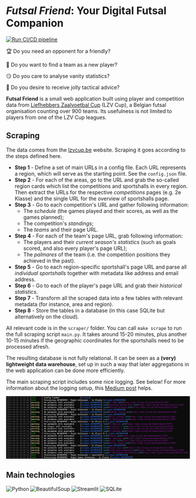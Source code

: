 # _Futsal Friend_: Your Digital Futsal Companion

[![Run CI/CD pipeline](https://github.com/sborms/futsalfriend/actions/workflows/cicd.yaml/badge.svg)](https://github.com/sborms/futsalfriend/actions/workflows/cicd.yaml)

:trophy: Do you need an opponent for a friendly?

:couple: Do you want to find a team as a new player?

:smirk: Do you care to analyse vanity statistics?

:mega: Do you desire to receive jolly tactical advice?

**Futsal Friend** is a small web application built using player and competition data from [Liefhebbers Zaalvoetbal Cup](https://www.lzvcup.be/) (LZV Cup), a Belgian futsal organisation counting over 900 teams. Its usefulness is not limited to players from one of the LZV Cup leagues.

## Scraping

The data comes from the [lzvcup.be](https://www.lzvcup.be/) website. Scraping it goes according to the steps defined here.
- **Step 1** - Define a set of main URLs in a config file. Each URL represents a region, which will serve as the starting point. See the `config.json` file.
- **Step 2** - For each of the areas, go to the URL and grab the so-called region cards which list the competitions and sportshalls in every region. Then extract the URLs for the respective _competitions_ pages (e.g. 2e Klasse) and the single URL for the overview of sportshalls page.
- **Step 3** - Go to each competition's URL and gather following information:
    - The _schedule_ (the games played and their scores, as well as the games planned);
    - The competition's _standings_;
    - The _teams_ and their page URL.
- **Step 4** - For each of the team's page URL, grab following information:
    - The players and their _current season's statistics_ (such as goals scored, and also every player's page URL);
    - The _palmares_ of the team (i.e. the competition positions they achieved in the past).
- **Step 5** - Go to each region-specific sportshall's page URL and parse all _individual sportshalls_ together with metadata like address and email address. 
- **Step 6** - Go to each of the player's page URL and grab their _historical statistics_.
- **Step 7** - Transform all the scraped data into a few tables with relevant metadata (for instance, area and region).
- **Step 8** - Store the tables in a database (in this case SQLite but alternatively on the cloud).

All relevant code is in the `scraper/` folder. You can call `make scrape` to run the full scraping script `main.py`. It takes around 15-20 minutes, plus another 10-15 minutes if the geographic coordinates for the sportshalls need to be processed afresh.

The resulting database is not fully relational. It can be seen as a **(very) lightweight data warehouse**, set up in such a way that later aggregations in the web application can be done more efficiently.

The main scraping script includes some nice logging. See below! For more information about the logging setup, this [Medium post](https://medium.com/@sborms/while-my-python-script-gently-logs-2a3491338ecd) helps.

<p align="center"> <img src="assets/showofflogs.png" alt="logs"/> </p>

## Main technologies

![Python](https://img.shields.io/badge/python-%2314354C.svg?style=for-the-badge&logo=python&logoColor=white)
![BeautifulSoup](https://img.shields.io/badge/BeautifulSoup-%2314354C.svg?style=for-the-badge&logo=BeautifulSoup)
![Streamlit](https://img.shields.io/badge/Streamlit-%2314354C.svg?style=for-the-badge&logo=Streamlit&logoColor=red)
![SQLite](https://img.shields.io/badge/SQLite-%2314354C.svg?style=for-the-badge&logo=SQLite&logoColor=blue)
<!-- ![Docker](https://img.shields.io/badge/docker-%230db7ed.svg?style=for-the-badge&logo=docker&logoColor=white) -->
